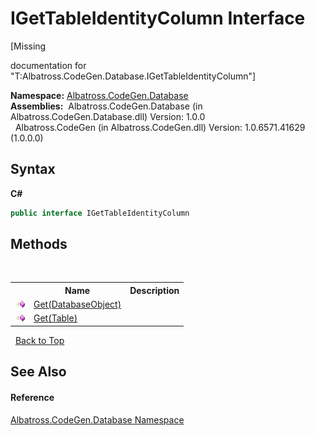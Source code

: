 # IGetTableIdentityColumn Interface
 

\[Missing <summary> documentation for "T:Albatross.CodeGen.Database.IGetTableIdentityColumn"\]

**Namespace:**&nbsp;<a href="E11F5D98">Albatross.CodeGen.Database</a><br />**Assemblies:**&nbsp;&nbsp;Albatross.CodeGen.Database (in Albatross.CodeGen.Database.dll) Version: 1.0.0<br />&nbsp;&nbsp;Albatross.CodeGen (in Albatross.CodeGen.dll) Version: 1.0.6571.41629 (1.0.0.0)<br />

## Syntax

**C#**<br />
``` C#
public interface IGetTableIdentityColumn
```


## Methods
&nbsp;<table><tr><th></th><th>Name</th><th>Description</th></tr><tr><td>![Public method](media/pubmethod.gif "Public method")</td><td><a href="67066435">Get(DatabaseObject)</a></td><td /></tr><tr><td>![Public method](media/pubmethod.gif "Public method")</td><td><a href="A9B49457">Get(Table)</a></td><td /></tr></table>&nbsp;
<a href="#igettableidentitycolumn-interface">Back to Top</a>

## See Also


#### Reference
<a href="E11F5D98">Albatross.CodeGen.Database Namespace</a><br />